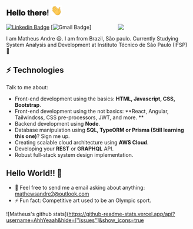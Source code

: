 <h2> 𝐇𝐞𝐥𝐥𝐨 𝐭𝐡𝐞𝐫𝐞! <img src="https://raw.githubusercontent.com/ABSphreak/ABSphreak/master/gifs/Hi.gif" width="30px"></h2>

<img align='right' src='https://user-images.githubusercontent.com/5713670/87202985-820dcb80-c2b6-11ea-9f56-7ec461c497c3.gif' width='200"'>

  [![Linkedin Badge](https://img.shields.io/badge/MatheusSilva-blue?style=flat-square&logo=Linkedin&logoColor=white&link=https://www.linkedin.com/in/matheus-andre-alves/?locale=en_US)](https://www.linkedin.com/in/matheus-andre-alves/?locale=en_US)
  [![Gmail Badge](https://img.shields.io/badge/-mathewsandre@outlook.com-c14438?style=flat-square&logo=Gmail&logoColor=white&link=mailto:mathewsandre@outlook.com)]
  
I am Matheus Andre 😃. I am from Brazil, São paulo. Currently Studying System Analysis and Development at Instituto Técnico de São Paulo (IFSP) 🏫

## ⚡ Technologies
Talk to me about:
- Front-end development using the basics: **HTML, Javascript, CSS, Bootstrap**.
- Front-end development using the not basics: **React, Angular, Tailwindcss, CSS pre-processors, JWT, and more. **
- Backend development using **Node**.
- Database manipulation using **SQL, TypeORM or Prisma (Still learning this one)**? Sign me up.
- Creating scalable cloud architecture using **AWS Cloud**.
- Developing your **REST** or **GRAPHQL** API.
- Robust full-stack system design implementation.

## Hello World!! 🤔
- 💬 Feel free to send me a email asking about anything: mathewsandre2@outlook.com 
- ⚡ Fun fact: Competitive art used to be an Olympic sport.

![Matheus's github stats](https://github-readme-stats.vercel.app/api?username=AhhYeaah&hide=["issues"]&show_icons=true
